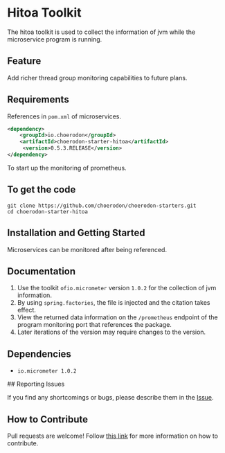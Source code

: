 # Hitoa Toolkit

The hitoa toolkit is used to collect the information of jvm while the microservice program is running.

## Feature

Add richer thread group monitoring capabilities to future plans.

## Requirements

References in `pom.xml` of microservices. 

```xml
<dependency>
    <groupId>io.choerodon</groupId>
    <artifactId>choerodon-starter-hitoa</artifactId>
     <version>0.5.3.RELEASE</version>
</dependency>
```

To start up the monitoring of prometheus.

## To get the code

```shell
git clone https://github.com/choerodon/choerodon-starters.git
cd choerodon-starter-hitoa
```
## Installation and Getting Started

Microservices can be monitored after being referenced.
## Documentation

1. Use the toolkit ``ofio.micrometer`` version ``1.0.2`` for the  collection of jvm information.
2. By using ``spring.factories``, the file is injected and the citation takes effect.
3. View the returned data information on the ``/prometheus`` endpoint of the program monitoring port that references the package.
4. Later iterations of the version may require changes to the version.

## Dependencies

- ``io.micrometer 1.0.2``

## Reporting Issues

If you find any shortcomings or bugs, please describe them in the [Issue](https://github.com/choerodon/choerodon/issues/new?template=issue_template.md).
    
## How to Contribute
Pull requests are welcome! Follow [this link](https://github.com/choerodon/choerodon/blob/master/CONTRIBUTING.md) for more information on how to contribute.

